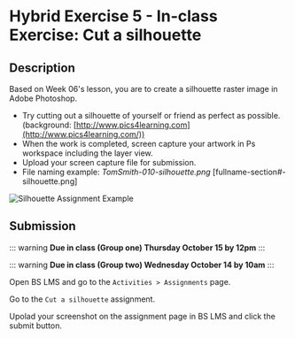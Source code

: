 # Hybrid Exercise 5 - In-class Exercise: Cut a silhouette

## Description

Based on Week 06's lesson, you are to create a silhouette raster image in Adobe Photoshop.

- Try cutting out a silhouette of yourself or friend as perfect as possible. (background: [http://www.pics4learning.com](http://www.pics4learning.com/))
- When the work is completed, screen capture your artwork in Ps workspace including the layer view.
- Upload your screen capture file for submission.
- File naming example: *TomSmith-010-silhouette.png* [fullname-section#-silhouette.png]

<img src="../assets/5_silhouette-example.png" alt="Silhouette Assignment Example">

## Submission

::: warning
**Due in class (Group one) Thursday October 15 by 12pm**
:::

::: warning
**Due in class (Group two) Wednesday October 14 by 10am**
:::

Open BS LMS and go to the `Activities > Assignments` page.

Go to the `Cut a silhouette` assignment.

Upolad your screenshot on the assignment page in BS LMS and click the submit button.